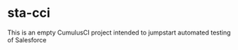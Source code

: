 # sta-cci

This is an empty CumulusCI project intended to jumpstart automated testing of Salesforce


